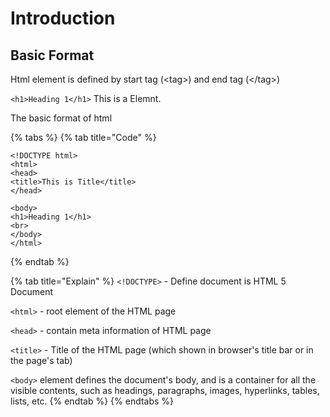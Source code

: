 # Introduction

## Basic Format

Html element is defined by start tag \(&lt;tag&gt;\) and end tag \(&lt;/tag&gt;\)

`<h1>Heading 1</h1>` This is a Elemnt.

The basic format of html

{% tabs %}
{% tab title="Code" %}
```markup
<!DOCTYPE html>
<html>
<head>
<title>This is Title</title>
</head>

<body>
<h1>Heading 1</h1>
<br>
</body>
</html>
```
{% endtab %}

{% tab title="Explain" %}
`<!DOCTYPE>` - Define document is HTML 5 Document

`<html>` - root element of the HTML page

`<head>` - contain meta information of HTML page

`<title>` - Title of the HTML page \(which shown in browser's title bar or in the page's tab\)

`<body>` element defines the document's body, and is a container for all the visible contents, such as headings, paragraphs, images, hyperlinks, tables, lists, etc.
{% endtab %}
{% endtabs %}

